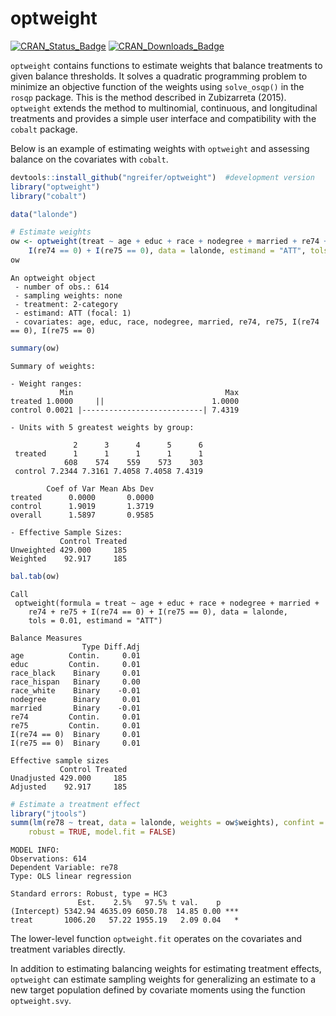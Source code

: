 
<!-- README.md is generated from README.Rmd. Please edit that file -->

# optweight

[![CRAN\_Status\_Badge](http://r-pkg.org/badges/version-last-release/optweight?color=0047ab)](https://cran.r-project.org/package=optweight)
[![CRAN\_Downloads\_Badge](http://cranlogs.r-pkg.org/badges/optweight?color=0047ab)](https://cran.r-project.org/package=optweight)

`optweight` contains functions to estimate weights that balance
treatments to given balance thresholds. It solves a quadratic
programming problem to minimize an objective function of the weights
using `solve_osqp()` in the `rosqp` package. This is the method
described in Zubizarreta (2015). `optweight` extends the method to
multinomial, continuous, and longitudinal treatments and provides a
simple user interface and compatibility with the `cobalt` package.

Below is an example of estimating weights with `optweight` and assessing
balance on the covariates with `cobalt`.

``` r
devtools::install_github("ngreifer/optweight")  #development version
library("optweight")
library("cobalt")
```

``` r
data("lalonde")

# Estimate weights
ow <- optweight(treat ~ age + educ + race + nodegree + married + re74 + re75 + 
    I(re74 == 0) + I(re75 == 0), data = lalonde, estimand = "ATT", tols = 0.01)
ow
```

    An optweight object
     - number of obs.: 614
     - sampling weights: none
     - treatment: 2-category
     - estimand: ATT (focal: 1)
     - covariates: age, educ, race, nodegree, married, re74, re75, I(re74 == 0), I(re75 == 0)

``` r
summary(ow)
```

    Summary of weights:
    
    - Weight ranges:
               Min                                  Max
    treated 1.0000     ||                        1.0000
    control 0.0021 |---------------------------| 7.4319
    
    - Units with 5 greatest weights by group:
                                               
                  2      3      4      5      6
     treated      1      1      1      1      1
                608    574    559    573    303
     control 7.2344 7.3161 7.4058 7.4058 7.4319
    
            Coef of Var Mean Abs Dev
    treated      0.0000       0.0000
    control      1.9019       1.3719
    overall      1.5897       0.9585
    
    - Effective Sample Sizes:
               Control Treated
    Unweighted 429.000     185
    Weighted    92.917     185

``` r
bal.tab(ow)
```

    Call
     optweight(formula = treat ~ age + educ + race + nodegree + married + 
        re74 + re75 + I(re74 == 0) + I(re75 == 0), data = lalonde, 
        tols = 0.01, estimand = "ATT")
    
    Balance Measures
                    Type Diff.Adj
    age          Contin.     0.01
    educ         Contin.     0.01
    race_black    Binary     0.01
    race_hispan   Binary     0.00
    race_white    Binary    -0.01
    nodegree      Binary     0.01
    married       Binary    -0.01
    re74         Contin.     0.01
    re75         Contin.     0.01
    I(re74 == 0)  Binary     0.01
    I(re75 == 0)  Binary     0.01
    
    Effective sample sizes
               Control Treated
    Unadjusted 429.000     185
    Adjusted    92.917     185

``` r
# Estimate a treatment effect
library("jtools")
summ(lm(re78 ~ treat, data = lalonde, weights = ow$weights), confint = TRUE, 
    robust = TRUE, model.fit = FALSE)
```

    MODEL INFO:
    Observations: 614
    Dependent Variable: re78
    Type: OLS linear regression 
    
    Standard errors: Robust, type = HC3
                   Est.    2.5%   97.5% t val.    p    
    (Intercept) 5342.94 4635.09 6050.78  14.85 0.00 ***
    treat       1006.20   57.22 1955.19   2.09 0.04   *

The lower-level function `optweight.fit` operates on the covariates and
treatment variables directly.

In addition to estimating balancing weights for estimating treatment
effects, `optweight` can estimate sampling weights for generalizing an
estimate to a new target population defined by covariate moments using
the function `optweight.svy`.
